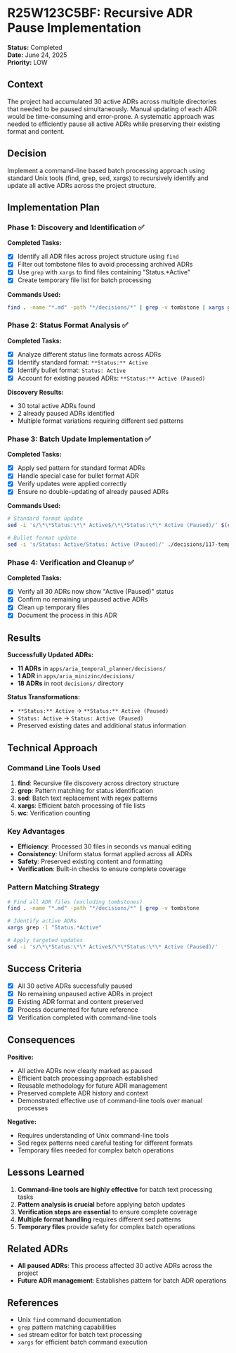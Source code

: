 # R25W123C5BF: Recursive ADR Pause Implementation

<!-- @adr_serial R25W123C5BF -->

**Status:** Completed  
**Date:** June 24, 2025  
**Priority:** LOW

## Context

The project had accumulated 30 active ADRs across multiple directories that needed to be paused simultaneously. Manual updating of each ADR would be time-consuming and error-prone. A systematic approach was needed to efficiently pause all active ADRs while preserving their existing format and content.

## Decision

Implement a command-line based batch processing approach using standard Unix tools (find, grep, sed, xargs) to recursively identify and update all active ADRs across the project structure.

## Implementation Plan

### Phase 1: Discovery and Identification ✅

**Completed Tasks:**

- [x] Identify all ADR files across project structure using `find`
- [x] Filter out tombstone files to avoid processing archived ADRs
- [x] Use `grep` with `xargs` to find files containing "Status.*Active"
- [x] Create temporary file list for batch processing

**Commands Used:**

```bash
find . -name "*.md" -path "*/decisions/*" | grep -v tombstone | xargs grep -l "Status.*Active" > /tmp/active_adrs.txt
```

### Phase 2: Status Format Analysis ✅

**Completed Tasks:**

- [x] Analyze different status line formats across ADRs
- [x] Identify standard format: `**Status:** Active`
- [x] Identify bullet format: `Status: Active`
- [x] Account for existing paused ADRs: `**Status:** Active (Paused)`

**Discovery Results:**

- 30 total active ADRs found
- 2 already paused ADRs identified
- Multiple format variations requiring different sed patterns

### Phase 3: Batch Update Implementation ✅

**Completed Tasks:**

- [x] Apply sed pattern for standard format ADRs
- [x] Handle special case for bullet format ADR
- [x] Verify updates were applied correctly
- [x] Ensure no double-updating of already paused ADRs

**Commands Used:**

```bash
# Standard format update
sed -i 's/\*\*Status:\*\* Active$/\*\*Status:\*\* Active (Paused)/' $(cat /tmp/active_adrs.txt)

# Bullet format update
sed -i 's/Status: Active/Status: Active (Paused)/' ./decisions/117-temporal-planning-segment-closure.md
```

### Phase 4: Verification and Cleanup ✅

**Completed Tasks:**

- [x] Verify all 30 ADRs now show "Active (Paused)" status
- [x] Confirm no remaining unpaused active ADRs
- [x] Clean up temporary files
- [x] Document the process in this ADR

## Results

**Successfully Updated ADRs:**

- **11 ADRs** in `apps/aria_temporal_planner/decisions/`
- **1 ADR** in `apps/aria_minizinc/decisions/`
- **18 ADRs** in root `decisions/` directory

**Status Transformations:**

- `**Status:** Active` → `**Status:** Active (Paused)`
- `Status: Active` → `Status: Active (Paused)`
- Preserved existing dates and additional status information

## Technical Approach

### Command Line Tools Used

1. **find**: Recursive file discovery across directory structure
2. **grep**: Pattern matching for status identification
3. **sed**: Batch text replacement with regex patterns
4. **xargs**: Efficient batch processing of file lists
5. **wc**: Verification counting

### Key Advantages

- **Efficiency**: Processed 30 files in seconds vs manual editing
- **Consistency**: Uniform status format applied across all ADRs
- **Safety**: Preserved existing content and formatting
- **Verification**: Built-in checks to ensure complete coverage

### Pattern Matching Strategy

```bash
# Find all ADR files (excluding tombstones)
find . -name "*.md" -path "*/decisions/*" | grep -v tombstone

# Identify active ADRs
xargs grep -l "Status.*Active"

# Apply targeted updates
sed -i 's/\*\*Status:\*\* Active$/\*\*Status:\*\* Active (Paused)/'
```

## Success Criteria

- [x] All 30 active ADRs successfully paused
- [x] No remaining unpaused active ADRs in project
- [x] Existing ADR format and content preserved
- [x] Process documented for future reference
- [x] Verification completed with command-line tools

## Consequences

**Positive:**

- All active ADRs now clearly marked as paused
- Efficient batch processing approach established
- Reusable methodology for future ADR management
- Preserved complete ADR history and context
- Demonstrated effective use of command-line tools over manual processes

**Negative:**

- Requires understanding of Unix command-line tools
- Sed regex patterns need careful testing for different formats
- Temporary files needed for complex batch operations

## Lessons Learned

1. **Command-line tools are highly effective** for batch text processing tasks
2. **Pattern analysis is crucial** before applying batch updates
3. **Verification steps are essential** to ensure complete coverage
4. **Multiple format handling** requires different sed patterns
5. **Temporary files** provide safety for complex batch operations

## Related ADRs

- **All paused ADRs**: This process affected 30 active ADRs across the project
- **Future ADR management**: Establishes pattern for batch ADR operations

## References

- Unix `find` command documentation
- `grep` pattern matching capabilities
- `sed` stream editor for batch text processing
- `xargs` for efficient batch command execution

